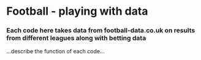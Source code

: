 # Football - playing with data

### Each code here takes data from football-data.co.uk on results from different leagues along with betting data

...describe the function of each code...
